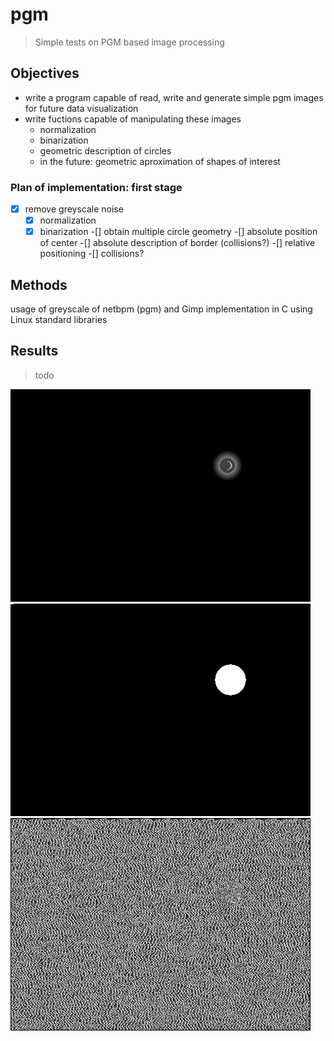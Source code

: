 # pgm
> Simple tests on PGM based image processing

## Objectives

* write a program capable of read, write and generate simple pgm images for future data visualization
* write fuctions capable of manipulating these images
  * normalization
  * binarization
  * geometric description of circles
  * in the future: geometric aproximation of shapes of interest

### Plan of implementation: first stage
  -[x] remove greyscale noise
    - [x] normalization
    - [x] binarization
  -[] obtain multiple circle geometry
    -[] absolute position of center
    -[] absolute description of border (collisions?)
    -[] relative positioning
    -[] collisions?

## Methods
  usage of greyscale of netbpm (pgm) and Gimp
  implementation in C using Linux standard libraries

## Results
  
  > todo

![Input 1](in.png)
![Input 1](in2.png)
![Input 1](in3.png)
